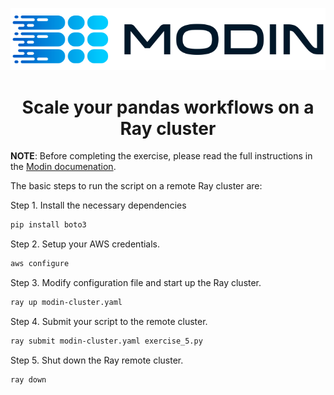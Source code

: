 ![LOGO](../../../img/MODIN_ver2_hrz.png)

<center>
<h1>Scale your pandas workflows on a Ray cluster</h2>
</center>

**NOTE**: Before completing the exercise, please read the full instructions in the 
[Modin documenation](https://modin--6872.org.readthedocs.build/en/6872/getting_started/using_modin/using_modin_cluster.html).

The basic steps to run the script on a remote Ray cluster are:

Step 1. Install the necessary dependencies

```bash
pip install boto3
```

Step 2. Setup your AWS credentials.

```bash
aws configure
```

Step 3. Modify configuration file and start up the Ray cluster.

```bash
ray up modin-cluster.yaml
```

Step 4. Submit your script to the remote cluster.

```bash
ray submit modin-cluster.yaml exercise_5.py
```

Step 5. Shut down the Ray remote cluster.

```bash
ray down 
